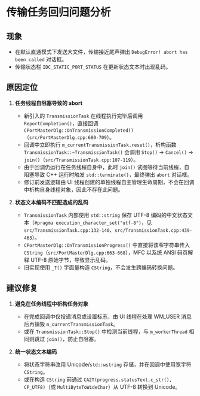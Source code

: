 ﻿# 传输任务回归问题分析

## 现象
- 在默认直通模式下发送大文件，传输接近尾声弹出 `DebugError! abort has been called` 对话框。
- 传输状态栏 `IDC_STATIC_PORT_STATUS` 在更新状态文本时出现乱码。

## 原因定位
1. **任务线程自阻塞导致的 abort**  
   - 新引入的 `TransmissionTask` 在线程执行完毕后调用 `ReportCompletion()`，直接回调 `CPortMasterDlg::OnTransmissionCompleted()`（`src/PortMasterDlg.cpp:680-709`）。
   - 回调中立即执行 `m_currentTransmissionTask.reset()`，析构函数 `TransmissionTask::~TransmissionTask()` 会调用 `Stop()` → `Cancel()` → `join()`（`src/TransmissionTask.cpp:107-119`）。
   - 由于回调仍运行在任务线程自身中，此时 `join()` 试图等待当前线程，自阻塞导致 C++ 运行时触发 `std::terminate()`，最终弹出 `abort` 对话框。
   - 修订前发送逻辑由 UI 线程创建的单独线程自主管理生命周期，不会在回调中析构自身线程对象，因此不存在此问题。

2. **状态文本编码不匹配造成的乱码**  
   - `TransmissionTask` 内部使用 `std::string` 保存 UTF-8 编码的中文状态文本（`#pragma execution_character_set("utf-8")`，见 `src/TransmissionTask.cpp:132-140`、`src/TransmissionTask.cpp:439-463`）。
   - `CPortMasterDlg::OnTransmissionProgress()` 中直接将该窄字符串传入 `CString`（`src/PortMasterDlg.cpp:663-668`），MFC 以系统 ANSI 码页解释 UTF-8 原始字节，导致显示乱码。
   - 旧实现使用 `_T()` 字面量构造 `CString`，不会发生跨编码转换问题。

## 建议修复
1. **避免在任务线程中析构任务对象**  
   - 在完成回调中仅投递消息或设置标志，由 UI 线程在处理 WM_USER 消息后再销毁 `m_currentTransmissionTask`。
   - 或在 `TransmissionTask::Stop()` 中检测当前线程，与 `m_workerThread` 相同则跳过 `join()`，防止自阻塞。

2. **统一状态文本编码**  
   - 将状态字符串改用 Unicode/`std::wstring` 存储，并在回调中使用宽字符 `CString`。  
   - 或在构造 `CString` 前通过 `CA2T(progress.statusText.c_str(), CP_UTF8)`（或 `MultiByteToWideChar`）从 UTF-8 转换到 Unicode。
